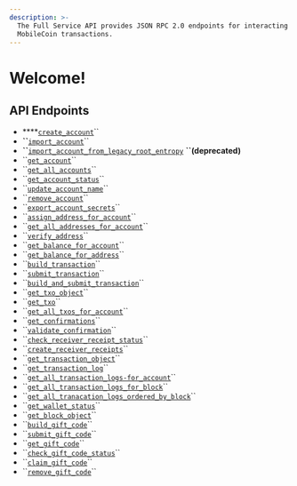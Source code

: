 ```yaml
---
description: >-
  The Full Service API provides JSON RPC 2.0 endpoints for interacting with your
  MobileCoin transactions.
---
```


# Welcome!

## API Endpoints

* \*\*\*\*[`create_account`](accounts/untitled.md#create_account)\`\`
* **\`\`**[`import_account`](accounts/untitled.md#import_account)\`\`
* **\`\`**[`import_account_from_legacy_root_entropy`](accounts/untitled.md#import_account_from_legacy_root_entropy-deprecated) **``\(deprecated\)**
* \`\`[`get_account`](accounts/untitled.md#get_account)\`\`
* \`\`[`get_all_accounts`](accounts/untitled.md#get_all_accounts)\`\`
* \`\`[`get_account_status`](accounts/untitled.md#get_account_status)\`\`
* \`\`[`update_account_name`](accounts/untitled.md#update_account_name)\`\`
* \`\`[`remove_account`](accounts/untitled.md#remove_account)\`\`
* \`\`[`export_account_secrets`](accounts/account-secrets.md#export_account_secrets)\`\`
* \`\`[`assign_address_for_account`](accounts/address/#assign_address_for_account)\`\`
* \`\`[`get_all_addresses_for_account`](accounts/address/#get_all_addresses_for_account)\`\`
* \`\`[`verify_address`](accounts/address/#verify_address)\`\`
* \`\`[`get_balance_for_account`](accounts/balance/#get_balance_for_account)\`\`
* \`\`[`get_balance_for_address`](accounts/balance/#get_balance_for_address)\`\`
* \`\`[`build_transaction`](transactions/transaction.md#build_transaction)\`\`
* \`\`[`submit_transaction`](transactions/transaction.md#submit_transaction)\`\`
* \`\`[`build_and_submit_transaction`](transactions/transaction.md#build_and_submit_transaction)\`\`
* \`\`[`get_txo_object`](transactions/txo.md#get_txo_object)\`\`
* \`\`[`get_txo`](transactions/txo.md#get_txo)\`\`
* \`\`[`get_all_txos_for_account`](transactions/txo.md#get_all_txos_for_account)\`\`
* \`\`[`get_confirmations`](transactions/transaction-confirmation.md#get_confirmations)\`\`
* \`\`[`validate_confirmation`](transactions/transaction-confirmation.md#validate_confirmation)\`\`
* \`\`[`check_receiver_receipt_status`](transactions/transaction-receipt.md#check_receiver_receipt_status)\`\`
* \`\`[`create_receiver_receipts`](transactions/transaction-receipt.md#create_receiver_receipts)\`\`
* \`\`[`get_transaction_object`](transactions/transaction-log.md#get_transaction_object)\`\`
* \`\`[`get_transaction_log`](transactions/transaction-log.md#get_transaction_log)\`\`
* \`\`[`get_all_transaction_logs-for_account`](transactions/transaction-log.md#get_all_transaction_logs_for_account)\`\`
* \`\`[`get_all_transaction_logs_for_block`](transactions/transaction-log.md#get_all_transaction_logs_for_block)\`\`
* \`\`[`get_all_tranacation_logs_ordered_by_block`](transactions/transaction-log.md#get_all_transaction_logs_ordered_by_block)\`\`
* \`\`[`get_wallet_status`](wallet/wallet-status.md#get_wallet_status)\`\`
* \`\`[`get_block_object`](ledger/block.md#get_block_object)\`\`
* \`\`[`build_gift_code`](gift-code.md#build_gift_code)\`\`
* \`\`[`submit_gift_code`](gift-code.md#submit_gift_code)\`\`
* \`\`[`get_gift_code`](gift-code.md#get_gift_code)\`\`
* \`\`[`check_gift_code_status`](gift-code.md#check_gift_code_status)\`\`
* \`\`[`claim_gift_code`](gift-code.md#claim_gift_code)\`\`
* \`\`[`remove_gift_code`](gift-code.md#remove_gift_code)\`\`

### 

